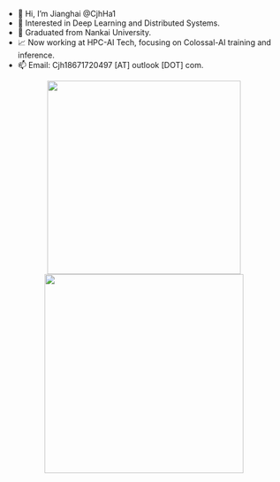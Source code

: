 - 👋 Hi, I’m Jianghai @CjhHa1
- 👀 Interested in Deep Learning and Distributed Systems. 
- 🔭 Graduated from Nankai University.
- 📈 Now working at HPC-AI Tech, focusing on Colossal-AI training and inference. 
- 📫 Email: Cjh18671720497 [AT] outlook [DOT] com.

<!---
CjhHa1/CjhHa1 is a ✨ special ✨ repository because its `README.md` (this file) appears on your GitHub profile.
You can click the Preview link to take a look at your changes.
--->

<p align="center">

<img align="center" src = "https://github-readme-stats.vercel.app/api?username=CjhHa1&show_icons=true&count_private=true&theme=maroongold&hide=issues&line_height=30" width="350px">
  
<img align="center" src = "https://github-readme-streak-stats.herokuapp.com/?user=CjhHa1&theme=maroongold" width="360px">

</p>
<!--
<img align="center" width="400px" src="https://github.com/CjhHa1/CjhHa1/blob/output/github-contribution-grid-snake.svg"></p>-->

